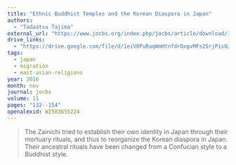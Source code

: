 ```yaml
---
title: "Ethnic Buddhist Temples and the Korean Diaspora in Japan"
authors:
  - "Tadaatsu Tajima"
external_url: "https://www.jocbs.org/index.php/jocbs/article/download/153/176"
drive_links:
  - "https://drive.google.com/file/d/1eiV0PuRaqWmHtnfdrDxgvMFs2SrjPisU/view?usp=drivesdk"
tags:
  - japan
  - migration
  - east-asian-religions
year: 2016
month: nov
journal: jocbs
volume: 11
pages: "132--154"
openalexid: W2583855224
---
```


> The Zainichi tried to establish their own identity in Japan through their mortuary rituals, and thus to reorganize the Korean diaspora in Japan.
> Their ancestral rituals have been changed from a Confucian style to a Buddhist style.

